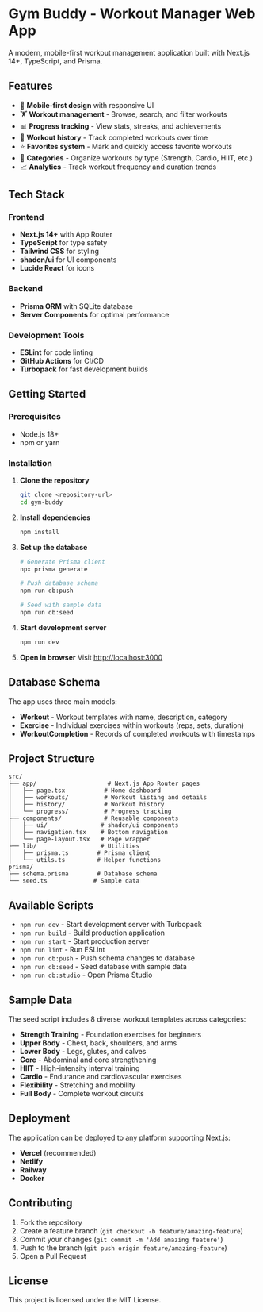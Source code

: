 # Gym Buddy - Workout Manager Web App

A modern, mobile-first workout management application built with Next.js 14+, TypeScript, and Prisma.

## Features

- 📱 **Mobile-first design** with responsive UI
- 🏋️ **Workout management** - Browse, search, and filter workouts
- 📊 **Progress tracking** - View stats, streaks, and achievements  
- 📅 **Workout history** - Track completed workouts over time
- ⭐ **Favorites system** - Mark and quickly access favorite workouts
- 🎯 **Categories** - Organize workouts by type (Strength, Cardio, HIIT, etc.)
- 📈 **Analytics** - Track workout frequency and duration trends

## Tech Stack

### Frontend
- **Next.js 14+** with App Router
- **TypeScript** for type safety
- **Tailwind CSS** for styling
- **shadcn/ui** for UI components
- **Lucide React** for icons

### Backend
- **Prisma ORM** with SQLite database
- **Server Components** for optimal performance

### Development Tools
- **ESLint** for code linting
- **GitHub Actions** for CI/CD
- **Turbopack** for fast development builds

## Getting Started

### Prerequisites

- Node.js 18+ 
- npm or yarn

### Installation

1. **Clone the repository**
   ```bash
   git clone <repository-url>
   cd gym-buddy
   ```

2. **Install dependencies**
   ```bash
   npm install
   ```

3. **Set up the database**
   ```bash
   # Generate Prisma client
   npx prisma generate
   
   # Push database schema
   npm run db:push
   
   # Seed with sample data
   npm run db:seed
   ```

4. **Start development server**
   ```bash
   npm run dev
   ```

5. **Open in browser**
   Visit [http://localhost:3000](http://localhost:3000)

## Database Schema

The app uses three main models:

- **Workout** - Workout templates with name, description, category
- **Exercise** - Individual exercises within workouts (reps, sets, duration)
- **WorkoutCompletion** - Records of completed workouts with timestamps

## Project Structure

```
src/
├── app/                    # Next.js App Router pages
│   ├── page.tsx           # Home dashboard
│   ├── workouts/          # Workout listing and details
│   ├── history/           # Workout history
│   └── progress/          # Progress tracking
├── components/            # Reusable components
│   ├── ui/               # shadcn/ui components
│   ├── navigation.tsx    # Bottom navigation
│   └── page-layout.tsx   # Page wrapper
├── lib/                  # Utilities
│   ├── prisma.ts        # Prisma client
│   └── utils.ts         # Helper functions
prisma/
├── schema.prisma        # Database schema
└── seed.ts             # Sample data
```

## Available Scripts

- `npm run dev` - Start development server with Turbopack
- `npm run build` - Build production application
- `npm run start` - Start production server
- `npm run lint` - Run ESLint
- `npm run db:push` - Push schema changes to database
- `npm run db:seed` - Seed database with sample data
- `npm run db:studio` - Open Prisma Studio

## Sample Data

The seed script includes 8 diverse workout templates across categories:

- **Strength Training** - Foundation exercises for beginners
- **Upper Body** - Chest, back, shoulders, and arms
- **Lower Body** - Legs, glutes, and calves
- **Core** - Abdominal and core strengthening
- **HIIT** - High-intensity interval training
- **Cardio** - Endurance and cardiovascular exercises
- **Flexibility** - Stretching and mobility
- **Full Body** - Complete workout circuits

## Deployment

The application can be deployed to any platform supporting Next.js:

- **Vercel** (recommended)
- **Netlify**
- **Railway**
- **Docker**

## Contributing

1. Fork the repository
2. Create a feature branch (`git checkout -b feature/amazing-feature`)
3. Commit your changes (`git commit -m 'Add amazing feature'`)
4. Push to the branch (`git push origin feature/amazing-feature`)
5. Open a Pull Request

## License

This project is licensed under the MIT License.